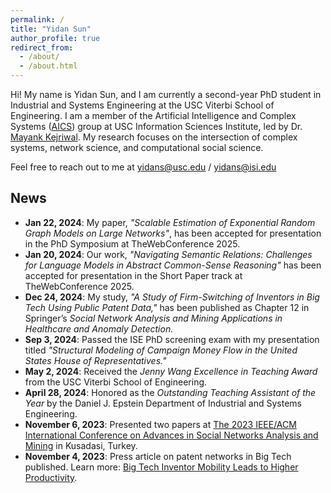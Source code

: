 ```yaml
---
permalink: /
title: "Yidan Sun"
author_profile: true
redirect_from: 
  - /about/
  - /about.html
---
```


Hi! My name is Yidan Sun, and I am currently a second-year PhD student in Industrial and Systems Engineering at the USC Viterbi School of Engineering. I am a member of the Artificial Intelligence and Complex Systems ([AICS](https://aicomplex.github.io/)) group at USC Information Sciences Institute, led by Dr. [Mayank Kejriwal](https://viterbi.usc.edu/directory/faculty/Kejriwal/Mayank). My research focuses on the intersection of complex systems, network science, and computational social science.

Feel free to reach out to me at yidans@usc.edu / yidans@isi.edu

## News
- **Jan 22, 2024**: My paper, *"Scalable Estimation of Exponential Random Graph Models on Large Networks"*, has been accepted for presentation in the PhD Symposium at TheWebConference 2025.
- **Jan 20, 2024**: Our work, *"Navigating Semantic Relations: Challenges for Language Models in Abstract Common-Sense Reasoning"* has been accepted for presentation in the Short Paper track at TheWebConference 2025.
- **Dec 24, 2024**: My study, *"A Study of Firm-Switching of Inventors in Big Tech Using Public Patent Data,"* has been published as Chapter 12 in Springer’s *Social Network Analysis and Mining Applications in Healthcare and Anomaly Detection.*
- **Sep 3, 2024**: Passed the ISE PhD screening exam with my presentation titled *"Structural Modeling of Campaign Money Flow in the United States House of Representatives."*
- **May 2, 2024**: Received the *Jenny Wang Excellence in Teaching Award* from the USC Viterbi School of Engineering.
- **April 28, 2024**: Honored as the *Outstanding Teaching Assistant of the Year* by the Daniel J. Epstein Department of Industrial and Systems Engineering.
- **November 6, 2023**: Presented two papers at [The 2023 IEEE/ACM International Conference on Advances in Social Networks Analysis and Mining](https://asonam.cpsc.ucalgary.ca/2023/) in Kusadasi, Turkey.
- **November 4, 2023**: Press article on patent networks in Big Tech published. Learn more: [Big Tech Inventor Mobility Leads to Higher Productivity](https://www.isi.edu/news/60985/big-tech-inventor-mobility-leads-to-higher-productivity/).

